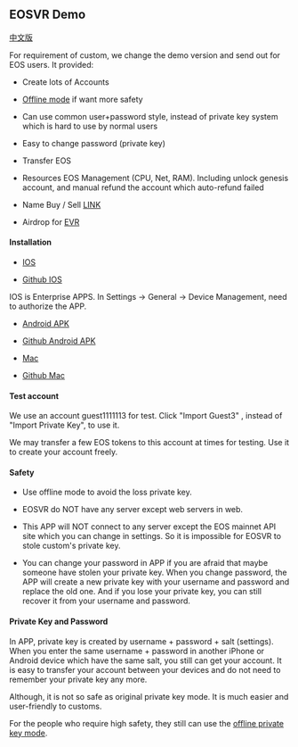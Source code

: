 ## EOSVR Demo

[中文版](wallet-cn.md)

For requirement of custom, we change the demo version and send out for EOS users. It provided:

- Create lots of Accounts

- [Offline mode](offline-wallet.md) if want more safety

- Can use common user+password style, instead of private key system which is hard to use by normal users

- Easy to change password (private key)

- Transfer EOS

- Resources EOS Management (CPU, Net, RAM). Including unlock genesis account, and manual refund the account which auto-refund failed

- Name Buy / Sell [LINK](http://eosnames.shop)

- Airdrop for [EVR](evr.md)


#### Installation 

- [IOS](https://test.gvrcraft.com/download.html)

- [Github IOS](http://eosnames.shop/download.html)

IOS is Enterprise APPS. In Settings -> General -> Device Management, need to authorize the APP.


- [Android APK](http://s.gvrcraft.com/bin/eosvr.apk)

- [Github Android APK](https://github.com/EOSVR/EOSVR/raw/master/bin/eosvr.apk)


- [Mac](http://s.gvrcraft.com/bin/EOS_VR.dmg)

- [Github Mac](http://github.com/EOSVR/EOSVR/raw/master/bin/EOS_VR.dmg)


#### Test account

We use an account guest1111113 for test. Click "Import Guest3" , instead of "Import Private Key", to use it.

We may transfer a few EOS tokens to this account at times for testing. Use it to create your account freely.


#### Safety

- Use offline mode to avoid the loss private key.

- EOSVR do NOT have any server except web servers in web. 

- This APP will NOT connect to any server except the EOS mainnet API site which you can change in settings. So it is impossible for EOSVR to stole custom's private key.

- You can change your password in APP if you are afraid that maybe someone have stolen your private key. 
When you change password, the APP will create a new private key with your username and password and replace 
the old one. And if you lose your private key, you can still recover it from your username and password.


#### Private Key and Password

In APP, private key is created by username + password + salt (settings). When you enter the same username + password in another iPhone or Android device which have the same salt, you still can get your account. It is easy to transfer your account between your devices and do not need to remember your private key any more.

Although, it is not so safe as original private key mode. It is much easier and user-friendly to customs. 

For the people who require high safety, they still can use the [offline private key mode](offline-wallet.md).

